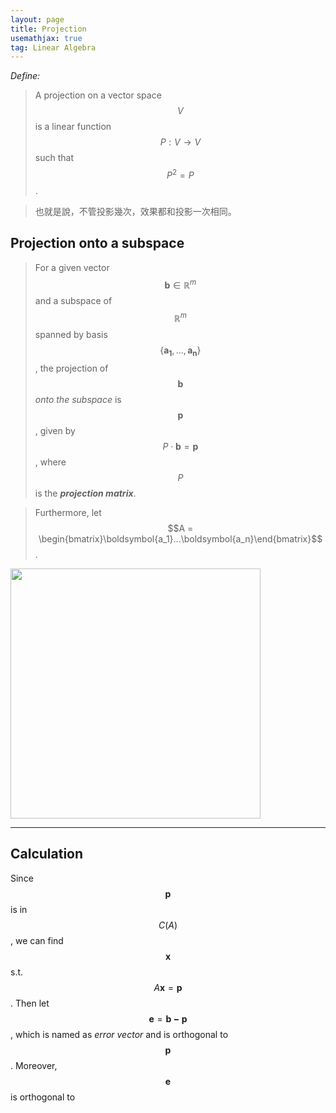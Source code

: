 ```yaml
---
layout: page
title: Projection
usemathjax: true
tag: Linear Algebra
---
```


*Define:*
> A projection on a vector space $$V$$ is a linear function $$P:V\to V$$ such that $$P^2 = P$$.

> 也就是說，不管投影幾次，效果都和投影一次相同。

## Projection onto a subspace

> For a given vector $$\boldsymbol{b} \in \mathbb{R}^m$$ and a subspace of $$\mathbb{R}^m$$ spanned by basis $$\{\boldsymbol{a_1}, ..., \boldsymbol{a_n}\}$$, the projection of $$\boldsymbol{b}$$ *onto the subspace* is $$\boldsymbol{p}$$, given by $$P \cdot \boldsymbol{b}=\boldsymbol{p}$$, where $$P$$ is the ***projection matrix***.

> Furthermore, let $$A = \begin{bmatrix}\boldsymbol{a_1}...\boldsymbol{a_n}\end{bmatrix}$$.

<img src= "../img/projection.png"  width="400"/>

---

## Calculation

Since $$\boldsymbol{p}$$ is in $$C(A)$$, we can find $$\boldsymbol{x}$$ s.t. $$A\boldsymbol{x} = \boldsymbol{p}$$. Then let $$\boldsymbol{e} = \boldsymbol{b - p}$$, which is named as *error vector* and is orthogonal to $$\boldsymbol{p}$$. Moreover, $$\boldsymbol{e}$$ is orthogonal to 